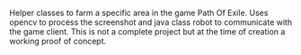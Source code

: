 Helper classes to farm a specific area in the game Path Of Exile.
Uses opencv to process the screenshot and java class robot to communicate with the game client.
This is not a complete project but at the time of creation a working proof of concept.
